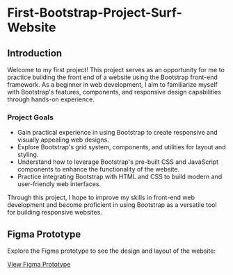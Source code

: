 # First-Bootstrap-Project-Surf-Website

## Introduction

Welcome to my first project! This project serves as an opportunity for me to practice building the front end of a website using the Bootstrap front-end framework. As a beginner in web development, I aim to familiarize myself with Bootstrap's features, components, and responsive design capabilities through hands-on experience.

### Project Goals

- Gain practical experience in using Bootstrap to create responsive and visually appealing web designs.
- Explore Bootstrap's grid system, components, and utilities for layout and styling.
- Understand how to leverage Bootstrap's pre-built CSS and JavaScript components to enhance the functionality of the website.
- Practice integrating Bootstrap with HTML and CSS to build modern and user-friendly web interfaces.

Through this project, I hope to improve my skills in front-end web development and become proficient in using Bootstrap as a versatile tool for building responsive websites.

## Figma Prototype

Explore the Figma prototype to see the design and layout of the website:

[View Figma Prototype](https://www.figma.com/file/NemIqJiEWzZRdVF9Fo2pUJ/50-Different-Style-Buttons-(Community)?type=design&node-id=31%3A17&mode=dev&t=uisNnEBaEZabpZzb-1)


